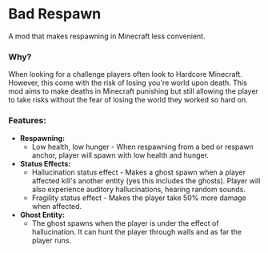 # Bad Respawn
A mod that makes respawning in Minecraft less convenient.

### Why?
When looking for a challenge players often look to Hardcore Minecraft. However, this come with the risk of losing you're world upon death. This mod aims to make deaths in Minecraft punishing but still allowing the player to take risks without the fear of losing the world they worked so hard on.

### Features:
* **Respawning:**
  * Low health, low hunger - When respawning from a bed or respawn anchor, player will spawn with low health and hunger.
* **Status Effects:**
  * Hallucination status effect - Makes a ghost spawn when a player affected kill's another entity (yes this includes the ghosts). Player will also experience auditory hallucinations, hearing random sounds.
  * Fragility status effect - Makes the player take 50% more damage when affected.
* **Ghost Entity:**
  * The ghost spawns when the player is under the effect of hallucination. It can hunt the player through walls and as far the player runs.
